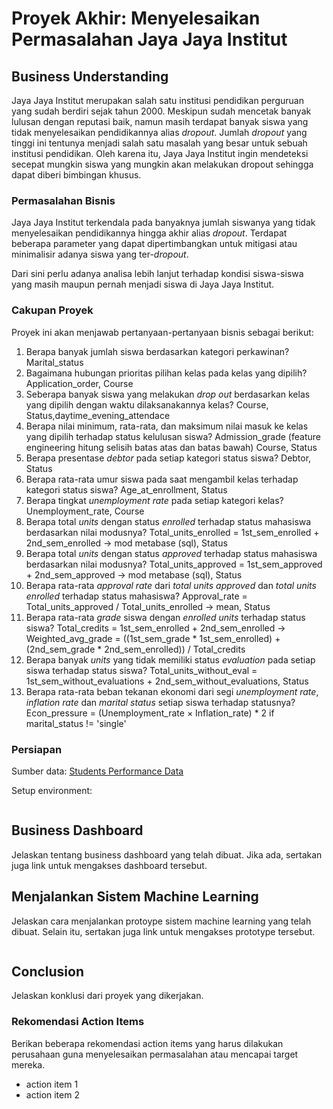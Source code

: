 # Proyek Akhir: Menyelesaikan Permasalahan Jaya Jaya Institut

## Business Understanding

Jaya Jaya Institut merupakan salah satu institusi pendidikan perguruan yang sudah berdiri sejak tahun 2000. Meskipun sudah mencetak banyak lulusan dengan reputasi baik, namun masih terdapat banyak siswa yang tidak menyelesaikan pendidikannya alias *dropout*. Jumlah *dropout* yang tinggi ini tentunya menjadi salah satu masalah yang besar untuk sebuah institusi pendidikan. Oleh karena itu, Jaya Jaya Institut ingin mendeteksi secepat mungkin siswa yang mungkin akan melakukan dropout sehingga dapat diberi bimbingan khusus.

### Permasalahan Bisnis

Jaya Jaya Institut terkendala pada banyaknya jumlah siswanya yang tidak menyelesaikan pendidikannya hingga akhir alias *dropout*. Terdapat beberapa parameter yang dapat dipertimbangkan untuk mitigasi atau minimalisir adanya siswa yang ter-*dropout*. 

Dari sini perlu adanya analisa lebih lanjut terhadap kondisi siswa-siswa yang masih maupun pernah menjadi siswa di Jaya Jaya Institut.

### Cakupan Proyek

Proyek ini akan menjawab pertanyaan-pertanyaan bisnis sebagai berikut:

1. Berapa banyak jumlah siswa berdasarkan kategori perkawinan? Marital_status
2. Bagaimana hubungan prioritas pilihan kelas pada kelas yang dipilih? Application_order, Course
3. Seberapa banyak siswa yang melakukan *drop out* berdasarkan kelas yang dipilih dengan waktu dilaksanakannya kelas? Course, Status,daytime_evening_attendace
4. Berapa nilai minimum, rata-rata, dan maksimum nilai masuk ke kelas yang dipilih terhadap status kelulusan siswa? Admission_grade (feature engineering hitung selisih batas atas dan batas bawah) Course, Status
5. Berapa presentase *debtor* pada setiap kategori status siswa? Debtor, Status
6. Berapa rata-rata umur siswa pada saat mengambil kelas terhadap kategori status siswa? Age_at_enrollment, Status
7. Berapa tingkat *unemployment rate* pada setiap kategori kelas? Unemployment_rate, Course
8. Berapa total *units* dengan status *enrolled* terhadap status mahasiswa berdasarkan nilai modusnya? Total_units_enrolled = 1st_sem_enrolled + 2nd_sem_enrolled -> mod metabase (sql), Status
9. Berapa total *units* dengan status *approved* terhadap status mahasiswa berdasarkan nilai modusnya? Total_units_approved = 1st_sem_approved + 2nd_sem_approved -> mod metabase (sql), Status
10. Berapa rata-rata *approval rate* dari *total units approved* dan *total units enrolled* terhadap status mahasiswa? Approval_rate = Total_units_approved / Total_units_enrolled -> mean, Status
11. Berapa rata-rata *grade* siswa dengan *enrolled units* terhadap status siswa? Total_credits = 1st_sem_enrolled + 2nd_sem_enrolled -> Weighted_avg_grade = ((1st_sem_grade * 1st_sem_enrolled) + (2nd_sem_grade * 2nd_sem_enrolled)) / Total_credits
12. Berapa banyak *units* yang tidak memiliki status *evaluation* pada setiap siswa terhadap status siswa? Total_units_without_eval = 1st_sem_without_evaluations + 2nd_sem_without_evaluations, Status
13. Berapa rata-rata beban tekanan ekonomi dari segi *unemployment rate*, *inflation rate* dan *marital status* setiap siswa terhadap statusnya? Econ_pressure = (Unemployment_rate × Inflation_rate) * 2 if marital_status != 'single'


### Persiapan

Sumber data: [Students Performance Data](https://archive.ics.uci.edu/dataset/697/predict+students+dropout+and+academic+success)

Setup environment:
```

```

## Business Dashboard
Jelaskan tentang business dashboard yang telah dibuat. Jika ada, sertakan juga link untuk mengakses dashboard tersebut.

## Menjalankan Sistem Machine Learning
Jelaskan cara menjalankan protoype sistem machine learning yang telah dibuat. Selain itu, sertakan juga link untuk mengakses prototype tersebut.

```

```

## Conclusion
Jelaskan konklusi dari proyek yang dikerjakan.

### Rekomendasi Action Items
Berikan beberapa rekomendasi action items yang harus dilakukan perusahaan guna menyelesaikan permasalahan atau mencapai target mereka.
- action item 1
- action item 2
